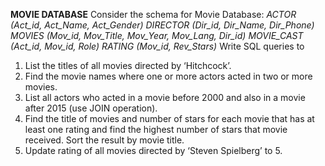 **MOVIE DATABASE**
Consider the schema for Movie Database:
_ACTOR (Act_id, Act_Name, Act_Gender) 
DIRECTOR (Dir_id, Dir_Name, Dir_Phone)
MOVIES (Mov_id, Mov_Title, Mov_Year, Mov_Lang, Dir_id) 
MOVIE_CAST (Act_id, Mov_id, Role)
RATING (Mov_id, Rev_Stars)_
Write SQL queries to
1. List the titles of all movies directed by ‘Hitchcock’.
2. Find the movie names where one or more actors acted in two or more movies.
3. List all actors who acted in a movie before 2000 and also in a movie after 2015 
(use JOIN operation).
4. Find the title of movies and number of stars for each movie that has at least one rating 
and find the highest number of stars that movie received. Sort the result by movie title.
5. Update rating of all movies directed by ‘Steven Spielberg’ to 5.
